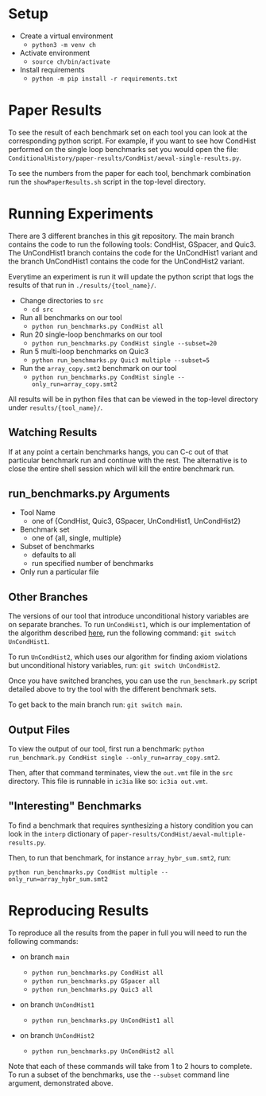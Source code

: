 # Setup
- Create a virtual environment
  - `python3 -m venv ch`
- Activate environment
  - `source ch/bin/activate`
- Install requirements
  - `python -m pip install -r requirements.txt`

# Paper Results
To see the result of each benchmark set on each tool you can look at
the corresponding python script. For example, if you want to see how
CondHist performed on the single loop benchmarks set you would open
the file:
`ConditionalHistory/paper-results/CondHist/aeval-single-results.py`.

To see the numbers from the paper for each tool, benchmark combination
run the `showPaperResults.sh` script in the top-level directory.

# Running Experiments
There are 3 different branches in this git repository. The main branch
contains the code to run the following tools: CondHist, GSpacer, and
Quic3. The UnCondHist1 branch contains the code for the UnCondHist1
variant and the branch UnCondHist1 contains the code for the
UnCondHist2 variant.

Everytime an experiment is run it will update the python script that
logs the results of that run in `./results/{tool_name}/`.

- Change directories to `src`
  - `cd src`
- Run all benchmarks on our tool
  - `python run_benchmarks.py CondHist all`
- Run 20 single-loop benchmarks on our tool
  - `python run_benchmarks.py CondHist single --subset=20`
- Run 5 multi-loop benchmarks on Quic3
  - `python run_benchmarks.py Quic3 multiple --subset=5`
- Run the `array_copy.smt2` benchmark on our tool
  - `python run_benchmarks.py CondHist single --only_run=array_copy.smt2`

All results will be in python files that can be viewed in the
top-level directory under `results/{tool_name}/`.

## Watching Results

If at any point a certain benchmarks hangs, you can C-c out of that
particular benchmark run and continue with the rest. The alternative
is to close the entire shell session which will kill the entire
benchmark run.

## run_benchmarks.py Arguments

- Tool Name
  - one of {CondHist, Quic3, GSpacer, UnCondHist1, UnCondHist2}
- Benchmark set
  - one of {all, single, multiple}
- Subset of benchmarks
  - defaults to all
  - run specified number of benchmarks
- Only run a particular file

## Other Branches

The versions of our tool that introduce unconditional history
variables are on separate branches. To run `UnCondHist1`, which is our
implementation of the algorithm described
[here](https://cs.stanford.edu/~padon/arrays-prophecy-tacas2021.pdf),
run the following command: `git switch UnCondHist1`.

To run `UnCondHist2`, which uses our algorithm for finding axiom
violations but unconditional history variables, run: `git switch
UnCondHist2`.

Once you have switched branches, you can use the `run_benchmark.py`
script detailed above to try the tool with the different benchmark
sets.

To get back to the main branch run: `git switch main`.

## Output Files

To view the output of our tool, first run a benchmark: `python
run_benchmark.py CondHist single --only_run=array_copy.smt2`.

Then, after that command terminates, view the `out.vmt` file in the
`src` directory. This file is runnable in `ic3ia` like so: `ic3ia
out.vmt`.

## "Interesting" Benchmarks

To find a benchmark that requires synthesizing a history condition you
can look in the `interp` dictionary of
`paper-results/CondHist/aeval-multiple-results.py`.

Then, to run that benchmark, for instance `array_hybr_sum.smt2`, run:

`python run_benchmarks.py CondHist multiple --only_run=array_hybr_sum.smt2`

# Reproducing Results
To reproduce all the results from the paper in full you will need to
run the following commands:

- on branch `main`
  - `python run_benchmarks.py CondHist all`
  - `python run_benchmarks.py GSpacer all`
  - `python run_benchmarks.py Quic3 all`

- on branch `UnCondHist1`
  - `python run_benchmarks.py UnCondHist1 all`

- on branch `UnCondHist2`
  - `python run_benchmarks.py UnCondHist2 all`

Note that each of these commands will take from 1 to 2 hours to
complete. To run a subset of the benchmarks, use the `--subset`
command line argument, demonstrated above.




